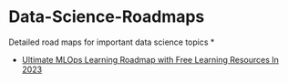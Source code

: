 # Data-Science-Roadmaps
Detailed road maps for important data science topics 
* 
* [Ultimate MLOps Learning Roadmap with Free Learning Resources In 2023](https://github.com/youssefHosni/Data-Science-Roadmaps/blob/main/Ultimate%20MLOps%20Learning%20Roadmap%20with%20Free%20Learning%20Resources%20In%202023.md)
